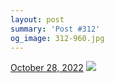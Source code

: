 ```yaml
---
layout: post
summary: 'Post #312'
og_image: 312-960.jpg
---
```


<p>
  <time>
    <a href="/312">October 28, 2022</a>
  </time>
  <a href="/312">
    <img src="{{ site.assets_url }}/312-480.jpg" srcset="{{ site.assets_url }}/312-240.jpg 240w, {{ site.assets_url }}/312-480.jpg 480w, {{ site.assets_url }}/312-720.jpg 720w, {{ site.assets_url }}/312-960.jpg 960w" sizes="(min-width: 700px) 50vw, calc(100vw - 2rem)" />
  </a>
</p>
